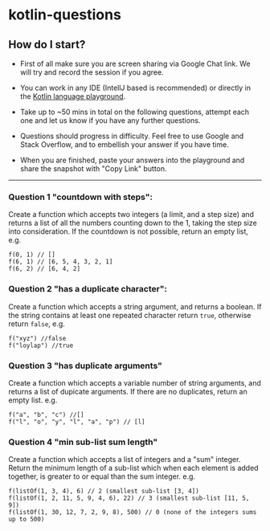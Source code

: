 # kotlin-questions

## How do I start?
- First of all make sure you are screen sharing via Google Chat link. We will try and record the session if you agree.

- You can work in any IDE (IntellJ based is recommended) or directly in the [Kotlin language playground](https://pl.kotl.in/jiZuiC58B). 

- Take up to ~50 mins in total on the following questions, attempt each one and let us know if you have any further questions.

- Questions should progress in difficulty. Feel free to use Google and Stack Overflow, and to embellish your answer if you have time. 

- When you are finished, paste your answers into the playground and share the snapshot with "Copy Link" button.

---
### Question 1 "countdown with steps":

Create a function which accepts two integers (a limit, and a step size) and returns a list of all the numbers counting down to the 1, taking the step size into consideration. If the countdown is not possible, return an empty list, e.g.
```
f(0, 1) // []
f(6, 1) // [6, 5, 4, 3, 2, 1]
f(6, 2) // [6, 4, 2] 
```

### Question 2 "has a duplicate character":

Create a function which accepts a string argument, and returns a boolean. If the string contains at least one repeated character return `true`, otherwise return `false`, e.g.
```
f("xyz") //false
f("loylap") //true 
```

### Question 3 "has duplicate arguments"

Create a function which accepts a variable number of string arguments, and returns a list of dupicate arguments. If there are no duplicates, return an empty list.  e.g.
```
f("a", "b", "c") //[]
f("l", "o", "y", "l", "a", "p") // [l]
```

### Question 4 "min sub-list sum length"
Create a function which accepts a list of integers and a "sum" integer. Return the minimum length of a sub-list which when each element is added together, is greater to or equal than the sum integer. e.g.

```
f(listOf(1, 3, 4), 6) // 2 (smallest sub-list [3, 4])
f(listOf(1, 2, 11, 5, 9, 4, 6), 22) // 3 (smallest sub-list [11, 5, 9])
f(listOf(1, 30, 12, 7, 2, 9, 8), 500) // 0 (none of the integers sums up to 500)
```
